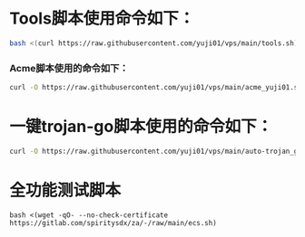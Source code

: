 
# Tools脚本使用命令如下：
```bash
bash <(curl https://raw.githubusercontent.com/yuji01/vps/main/tools.sh)
```
### Acme脚本使用的命令如下：
```bash
curl -O https://raw.githubusercontent.com/yuji01/vps/main/acme_yuji01.sh && chmod +x acme_yuji01.sh && ./acme_yuji01.sh
```
# 一键trojan-go脚本使用的命令如下：
```bash
curl -O https://raw.githubusercontent.com/yuji01/vps/main/auto-trojan_go.sh && chmod +x auto-trojan_go.sh && ./auto-trojan_go.sh
```
# 全功能测试脚本
```
bash <(wget -qO- --no-check-certificate https://gitlab.com/spiritysdx/za/-/raw/main/ecs.sh)
```
